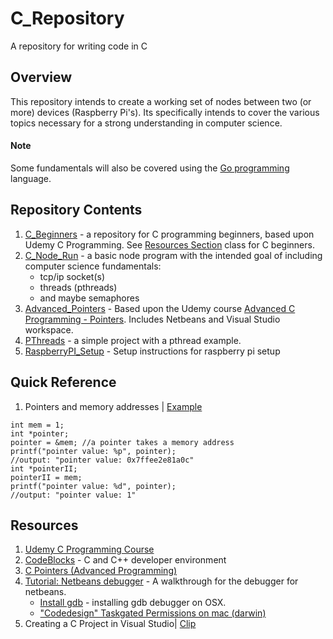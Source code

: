 # C_Repository
A repository for writing code in C

## Overview
This repository intends to create a working set of nodes between two (or more) devices (Raspberry Pi's). Its specifically intends to cover the various topics necessary for a strong understanding in computer science.

#### Note
Some fundamentals will also be covered using the [Go programming](https://github.com/cybervoid/GoRepository) language.

## Repository Contents
1. [C_Beginners](./C_Beginners) - a repository for C programming beginners, based upon Udemy C Programming. See [Resources Section](#resources) class for C beginners.
2. [C_Node_Run](./C_Node_Run) - a basic node program with the intended goal of including computer science fundamentals:
    - tcp/ip socket(s)
    - threads (pthreads)
    - and maybe semaphores
3. [Advanced_Pointers](./Advanced_Pointers) - Based upon the Udemy course [Advanced C Programming - Pointers](https://www.udemy.com/advanced-c-programming-pointers/learn/v4/). Includes Netbeans and Visual Studio workspace.
4. [PThreads](./PThreads) - a simple project with a pthread example.
5. [RaspberryPI_Setup](./RaspberryPI_Setup) -  Setup instructions for raspberry pi setup

## Quick Reference
1. Pointers and memory addresses | [Example](https://github.com/cybervoid/C_Repository/blob/master/Advanced_Pointers/main.c#L30)
```
int mem = 1;
int *pointer;
pointer = &mem; //a pointer takes a memory address
printf("pointer value: %p", pointer);
//output: "pointer value: 0x7ffee2e81a0c"
int *pointerII;
pointerII = mem;
printf("pointer value: %d", pointer);
//output: "pointer value: 1"
```

## Resources
1. [Udemy C Programming Course](https://www.udemy.com/c-programming-for-beginners-/learn/v4/)
2. [CodeBlocks](http://codeblocks.org/) - C and C++ developer environment
3. [C Pointers (Advanced Programming)](https://www.udemy.com/advanced-c-programming-pointers/learn/v4/t/lecture/6863158?start=0)
4. [Tutorial: Netbeans debugger](https://netbeans.org/kb/docs/cnd/debugging.html#requirements) - A walkthrough for the debugger for netbeans.
    - [Install gdb](https://stackoverflow.com/questions/35497491/netbeans-resolve-missing-debugger-command-c) - installing gdb debugger on OSX.
    - ["Codedesign" Taskgated Permissions on mac (darwin)](https://github.com/cs01/gdbgui/issues/55)
5. Creating a C Project in Visual Studio| [Clip](https://www.youtube.com/watch?v=YOLN-t09-tM)
